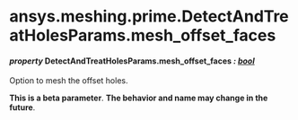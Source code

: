 # ansys.meshing.prime.DetectAndTreatHolesParams.mesh_offset_faces



#### *property* DetectAndTreatHolesParams.mesh_offset_faces *: [bool](https://docs.python.org/3.11/library/functions.html#bool)*

Option to mesh the offset holes.

**This is a beta parameter**. **The behavior and name may change in the future**.

<!-- !! processed by numpydoc !! -->
